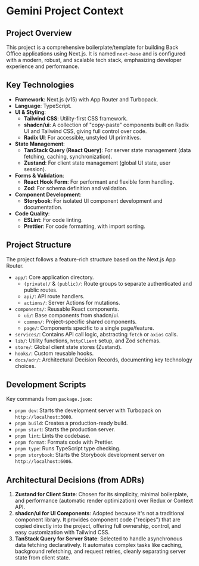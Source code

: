 # Gemini Project Context

## Project Overview

This project is a comprehensive boilerplate/template for building Back Office applications using Next.js. It is named `next-base` and is configured with a modern, robust, and scalable tech stack, emphasizing developer experience and performance.

## Key Technologies

- **Framework**: Next.js (v15) with App Router and Turbopack.
- **Language**: TypeScript.
- **UI & Styling**:
  - **Tailwind CSS**: Utility-first CSS framework.
  - **shadcn/ui**: A collection of "copy-paste" components built on Radix UI and Tailwind CSS, giving full control over code.
  - **Radix UI**: For accessible, unstyled UI primitives.
- **State Management**:
  - **TanStack Query (React Query)**: For server state management (data fetching, caching, synchronization).
  - **Zustand**: For client state management (global UI state, user session).
- **Forms & Validation**:
  - **React Hook Form**: For performant and flexible form handling.
  - **Zod**: For schema definition and validation.
- **Component Development**:
  - **Storybook**: For isolated UI component development and documentation.
- **Code Quality**:
  - **ESLint**: For code linting.
  - **Prettier**: For code formatting, with import sorting.

## Project Structure

The project follows a feature-rich structure based on the Next.js App Router.

- `app/`: Core application directory.
  - `(private)/` & `(public)/`: Route groups to separate authenticated and public routes.
  - `api/`: API route handlers.
  - `actions/`: Server Actions for mutations.
- `components/`: Reusable React components.
  - `ui/`: Base components from shadcn/ui.
  - `common/`: Project-specific shared components.
  - `page/`: Components specific to a single page/feature.
- `services/`: Contains API call logic, abstracting `fetch` or `axios` calls.
- `lib/`: Utility functions, `httpClient` setup, and Zod schemas.
- `store/`: Global client state stores (Zustand).
- `hooks/`: Custom reusable hooks.
- `docs/adr/`: Architectural Decision Records, documenting key technology choices.

## Development Scripts

Key commands from `package.json`:

- `pnpm dev`: Starts the development server with Turbopack on `http://localhost:3000`.
- `pnpm build`: Creates a production-ready build.
- `pnpm start`: Starts the production server.
- `pnpm lint`: Lints the codebase.
- `pnpm format`: Formats code with Prettier.
- `pnpm type`: Runs TypeScript type checking.
- `pnpm storybook`: Starts the Storybook development server on `http://localhost:6006`.

## Architectural Decisions (from ADRs)

1.  **Zustand for Client State**: Chosen for its simplicity, minimal boilerplate, and performance (automatic render optimization) over Redux or Context API.
2.  **shadcn/ui for UI Components**: Adopted because it's not a traditional component library. It provides component code ("recipes") that are copied directly into the project, offering full ownership, control, and easy customization with Tailwind CSS.
3.  **TanStack Query for Server State**: Selected to handle asynchronous data fetching declaratively. It automates complex tasks like caching, background refetching, and request retries, cleanly separating server state from client state.
